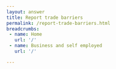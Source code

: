 ```yaml
---
layout: answer
title: Report trade barriers
permalink: /report-trade-barriers.html
breadcrumbs:
 - name: Home
   url: '/'
 - name: Business and self employed
   url: '/'

---
```

